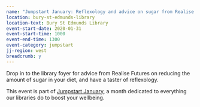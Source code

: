```yaml
---
name: "Jumpstart January: Reflexology and advice on sugar from Realise Futures"
location: bury-st-edmunds-library
location-text: Bury St Edmunds Library
event-start-date: 2020-01-31
event-start-time: 1000
event-end-time: 1300
event-category: jumpstart
jj-region: west
breadcrumb: y
---
```


Drop in to the library foyer for advice from Realise Futures on reducing the amount of sugar in your diet, and have a taster of reflexology.

This event is part of [Jumpstart January](/jumpstart-january/), a month dedicated to everything our libraries do to boost your wellbeing.
